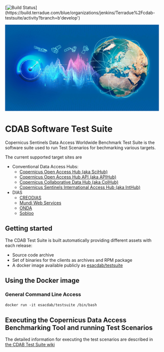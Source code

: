 [![Build Status](https://build.terradue.com/buildStatus/icon?job=Terradue%2Fcdab-testsuite%2Fb'develop')](https://build.terradue.com/blue/organizations/jenkins/Terradue%2Fcdab-testsuite/activity?branch=b'develop')


![CDAB logo](doc/images/cdab-logo.jpg)

# CDAB Software Test Suite

Copernicus Sentinels Data Access Worldwide Benchmark Test Suite is the software suite used to run Test Scenarios for bechmarking various targets.

The current supported target sites are

* Conventional Data Access Hubs:
  * [Copernicus Open Access Hub (aka SciHub)](https://scihub.copernicus.eu/)
  * [Copernicus Open Access Hub API (aka APIHub)](https://scihub.copernicus.eu/twiki/do/view/SciHubWebPortal/APIHubDescription)
  * [Copernicus Collaborative Data Hub (aka ColHub)](https://colhub.copernicus.eu/)
  * [Copernicus Sentinels International Access Hub (aka IntHub)](https://inthub.copernicus.eu/)
* DIAS
  * [CREODIAS](https://creodias.eu/)
  * [Mundi Web Services](https://mundiwebservices.com/)
  * [ONDA](https://www.onda-dias.eu/)
  * [Sobloo](https://sobloo.eu/)


## Getting started

The CDAB Test Suite is built automatically providing different assets with each release:
- Source code archive
- Set of binaries for the clients as archives and RPM package
- A docker image available publicly as [esacdab/testsuite](https://hub.docker.com/repository/docker/esacdab/testsuite)

## Using the Docker image

### General Command Line Access

    docker run -it esacdab/testsuite /bin/bash

## Executing the Copernicus Data Access Benchmarking Tool and running Test Scenarios

The detailed information for executing the test scenarios are described in [the CDAB Test Suite wiki](https://github.com/Terradue/cdab-testsuite/wiki)

